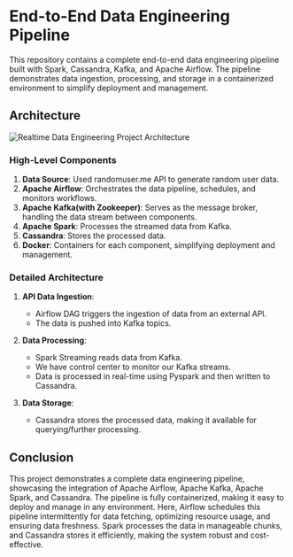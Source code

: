 # End-to-End Data Engineering Pipeline

This repository contains a complete end-to-end data engineering pipeline built with Spark, Cassandra, Kafka, and Apache Airflow. The pipeline demonstrates data ingestion, processing, and storage in a containerized environment to simplify deployment and management.

## Architecture

![Realtime Data Engineering Project Architecture](https://github.com/user-attachments/assets/7e7cabfa-8bf8-4c29-be4c-176c98fe3f36)

### High-Level Components

1. **Data Source**: Used randomuser.me API to generate random user data.
2. **Apache Airflow**: Orchestrates the data pipeline, schedules, and monitors workflows.
2. **Apache Kafka(with Zookeeper)**: Serves as the message broker, handling the data stream between components.
3. **Apache Spark**: Processes the streamed data from Kafka.
4. **Cassandra**: Stores the processed data.
5. **Docker**: Containers for each component, simplifying deployment and management.

### Detailed Architecture

1. **API Data Ingestion**: 
   - Airflow DAG triggers the ingestion of data from an external API. 
   - The data is pushed into Kafka topics.

2. **Data Processing**:
   - Spark Streaming reads data from Kafka.
   - We have control center to monitor our Kafka streams.
   - Data is processed in real-time using Pyspark and then written to Cassandra.

3. **Data Storage**:
   - Cassandra stores the processed data, making it available for querying/further processing.

## Conclusion

This project demonstrates a complete data engineering pipeline, showcasing the integration of Apache Airflow, Apache Kafka, Apache Spark, and Cassandra. The pipeline is fully containerized, making it easy to deploy and manage in any environment. Here, Airflow schedules this pipeline intermittently for data fetching, optimizing resource usage, and ensuring data freshness. Spark processes the data in manageable chunks, and Cassandra stores it efficiently, making the system robust and cost-effective.
